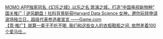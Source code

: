   
[MOMO APP独家冠名《幻乐之城》以乐之名 筑演之城，打造“中国电视新物种”](http://www.dianyue.me/archives/720/knw4b6n96tjt6ei7/)  
[国关推广 | 逆风翻盘！社科背景斩获Harvard Data Science 女神，邀你玩转申请](http://www.dianyue.me/archives/434/ikiact0ntrym0n6v/)  
[波场独立日，超级代表参选者宣言 ——Game.com](http://www.dianyue.me/archives/699/ymr9101nh3qznbt3/)  
[【意·推广】就算一辈子不吃不喝, 我们和这些女人的衣柜鞋柜之间, 依然差着100个爱马仕...](http://www.dianyue.me/archives/322/9fcw8k6imyjzrlgx/)